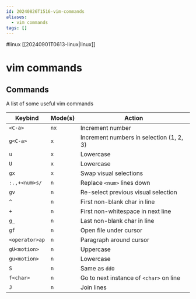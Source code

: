 ```yaml
---
id: 20240826T1516-vim-commands
aliases:
  - vim commands
tags: []
---
```


#linux [[20240901T0613-linux|linux]]

# vim commands

## Commands

A list of some useful vim commands

| Keybind        | Mode(s) | Action                                   |
| -------------- | ------- | ---------------------------------------- |
| `<C-a>`        | `nx`    | Increment number                         |
| `g<C-a>`       | `x`     | Increment numbers in selection (1, 2, 3) |
| `u`            | `x`     | Lowercase                                |
| `U`            | `x`     | Lowercase                                |
| `gx`           | `x`     | Swap visual selections                   |
| `:.,+<num>s/`  | `n`     | Replace `<num>` lines down               |
| `gv`           | `n`     | Re-select previous visual selection      |
| `^`            | `n`     | First non-blank char in line             |
| `+`            | `n`     | First non-whitespace in next line        |
| `g_`           | `n`     | Last non-blank char in line              |
| `gf`           | `n`     | Open file under cursor                   |
| `<operator>ap` | `n`     | Paragraph around cursor                  |
| `gU<motion>`   | `n`     | Uppercase                                |
| `gu<motion>`   | `n`     | Lowercase                                |
| `S`            | `n`     | Same as `ddO`                            |
| `f<char>`      | `n`     | Go to next instance of `<char>` on line  |
| `J`            | `n`     | Join lines                               |
